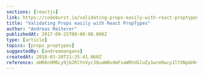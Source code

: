 ```yaml
---
sections: [reactjs]
link: https://codeburst.io/validating-props-easily-with-react-proptypes-96e80208207
title: "Validating Props easily with React PropTypes"
author: "Andreas Reiterer"
publishedAt: 2017-09-25T00:00:00.000Z
type: [article]
topics: [props_proptypes]
suggestedBy: [andreamangano]
createdAt: 2018-03-20T21:35:41.060Z
reference: aHR0cHM6Ly9jb2RlYnVyc3QuaW8vdmFsaWRhdGluZy1wcm9wcy1lYXNpbHktd2l0aC1yZWFjdC1wcm9wdHlwZXMtOTZlODAyMDgyMDc
---
```

